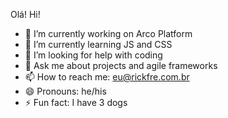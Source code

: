 Olá! Hi! 

- 🔭 I’m currently working on Arco Platform 
- 🌱 I’m currently learning JS and CSS
- 🤔 I’m looking for help with coding
- 💬 Ask me about projects and agile frameworks
- 📫 How to reach me: eu@rickfre.com.br
- 😄 Pronouns: he/his
- ⚡ Fun fact: I have 3 dogs


